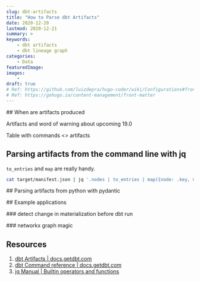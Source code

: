 ```yaml
---
slug: dbt-artifacts
title: "How to Parse dbt Artifacts"
date: 2020-12-20
lastmod: 2020-12-21
summary: >
keywords:
    - dbt artifacts
    - dbt lineage graph
categories:
    - Data
featuredImage:
images:
    -
draft: true
# Ref: https://github.com/luizdepra/hugo-coder/wiki/Configurations#front-matter
# Ref: https://gohugo.io/content-management/front-matter
---
```


## When are artifacts produced

Artifacts and word of warning about upcoming 19.0

Table with commands <> artifacts

## Parsing artifacts from the command line with jq

`to_entries` and `map` are really handy.

```sh
cat target/manifest.json | jq '.nodes | to_entries | map({node: .key, materialized: .value.config.materialized})'
```

## Parsing artifacts from python with pydantic

## Example applications

### detect change in materialization before dbt run

### networkx graph magic

## Resources

1. [dbt Artifacts | docs.getdbt.com](https://docs.getdbt.com/reference/dbt-artifacts/)
1. [dbt Command reference | docs.getdbt.com](https://docs.getdbt.com/reference/dbt-commands)
1. [jq Manual | Builtin operators and functions](https://stedolan.github.io/jq/manual/#Builtinoperatorsandfunctions)
